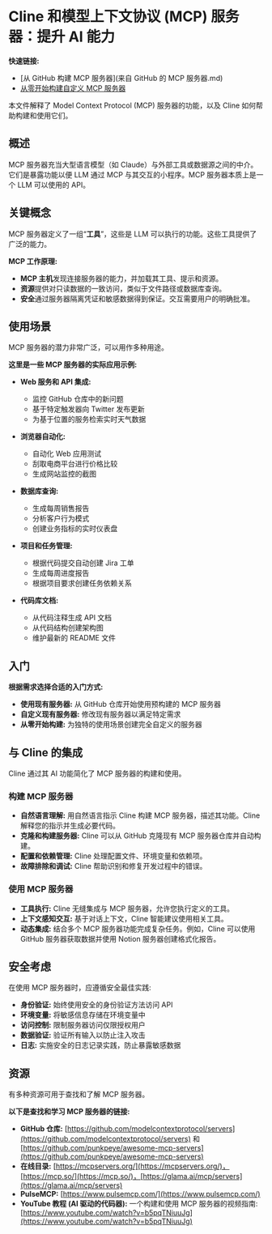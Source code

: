 # Cline 和模型上下文协议 (MCP) 服务器：提升 AI 能力

**快速链接:**

- [从 GitHub 构建 MCP 服务器](来自 GitHub 的 MCP 服务器.md)
- [从零开始构建自定义 MCP 服务器](构建定制MCP服务器.md)

本文件解释了 Model Context Protocol (MCP) 服务器的功能，以及 Cline 如何帮助构建和使用它们。

## 概述

MCP 服务器充当大型语言模型（如 Claude）与外部工具或数据源之间的中介。它们是暴露功能以便 LLM 通过 MCP 与其交互的小程序。MCP 服务器本质上是一个 LLM 可以使用的 API。

## 关键概念

MCP 服务器定义了一组“**工具**”，这些是 LLM 可以执行的功能。这些工具提供了广泛的能力。

**MCP 工作原理:**

- **MCP 主机**发现连接服务器的能力，并加载其工具、提示和资源。
- **资源**提供对只读数据的一致访问，类似于文件路径或数据库查询。
- **安全**通过服务器隔离凭证和敏感数据得到保证。交互需要用户的明确批准。

## 使用场景

MCP 服务器的潜力非常广泛，可以用作多种用途。

**这里是一些 MCP 服务器的实际应用示例:**

- **Web 服务和 API 集成:**

    - 监控 GitHub 仓库中的新问题
    - 基于特定触发器向 Twitter 发布更新
    - 为基于位置的服务检索实时天气数据

- **浏览器自动化:**

    - 自动化 Web 应用测试
    - 刮取电商平台进行价格比较
    - 生成网站监控的截图

- **数据库查询:**

    - 生成每周销售报告
    - 分析客户行为模式
    - 创建业务指标的实时仪表盘

- **项目和任务管理:**

    - 根据代码提交自动创建 Jira 工单
    - 生成每周进度报告
    - 根据项目要求创建任务依赖关系

- **代码库文档:**
    - 从代码注释生成 API 文档
    - 从代码结构创建架构图
    - 维护最新的 README 文件

## 入门

**根据需求选择合适的入门方式:**

- **使用现有服务器:** 从 GitHub 仓库开始使用预构建的 MCP 服务器
- **自定义现有服务器:** 修改现有服务器以满足特定需求
- **从零开始构建:** 为独特的使用场景创建完全自定义的服务器

## 与 Cline 的集成

Cline 通过其 AI 功能简化了 MCP 服务器的构建和使用。

### 构建 MCP 服务器

- **自然语言理解:** 用自然语言指示 Cline 构建 MCP 服务器，描述其功能。Cline 解释您的指示并生成必要代码。
- **克隆和构建服务器:** Cline 可以从 GitHub 克隆现有 MCP 服务器仓库并自动构建。
- **配置和依赖管理:** Cline 处理配置文件、环境变量和依赖项。
- **故障排除和调试:** Cline 帮助识别和修复开发过程中的错误。

### 使用 MCP 服务器

- **工具执行:** Cline 无缝集成与 MCP 服务器，允许您执行定义的工具。
- **上下文感知交互:** 基于对话上下文，Cline 智能建议使用相关工具。
- **动态集成:** 结合多个 MCP 服务器功能完成复杂任务。例如，Cline 可以使用 GitHub 服务器获取数据并使用 Notion 服务器创建格式化报告。

## 安全考虑

在使用 MCP 服务器时，应遵循安全最佳实践:

- **身份验证:** 始终使用安全的身份验证方法访问 API
- **环境变量:** 将敏感信息存储在环境变量中
- **访问控制:** 限制服务器访问仅限授权用户
- **数据验证:** 验证所有输入以防止注入攻击
- **日志:** 实施安全的日志记录实践，防止暴露敏感数据

## 资源

有多种资源可用于查找和了解 MCP 服务器。

**以下是查找和学习 MCP 服务器的链接:**

- **GitHub 仓库:** [https://github.com/modelcontextprotocol/servers](https://github.com/modelcontextprotocol/servers) 和 [https://github.com/punkpeye/awesome-mcp-servers](https://github.com/punkpeye/awesome-mcp-servers)
- **在线目录:** [https://mcpservers.org/](https://mcpservers.org/)，[https://mcp.so/](https://mcp.so/)，[https://glama.ai/mcp/servers](https://glama.ai/mcp/servers)
- **PulseMCP:** [https://www.pulsemcp.com/](https://www.pulsemcp.com/)
- **YouTube 教程 (AI 驱动的代码器):** 一个构建和使用 MCP 服务器的视频指南: [https://www.youtube.com/watch?v=b5pqTNiuuJg](https://www.youtube.com/watch?v=b5pqTNiuuJg)